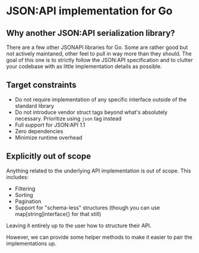 # JSON:API implementation for Go


## Why another JSON:API serialization library?

There are a few other JSONAPI libraries for Go. Some are rather good but not actively maintaned, other feel to pull
in way more than they should. The goal of this one is to strictly follow the JSON:API specification and to clutter
your codebase with as little implementation details as possible. 

## Target constraints

* Do not require implementation of any specific interface outside of the standard library
* Do not introduce vendor struct tags beyond what's absolutely necessary. Prioritize using `json` tag instead
* Full support for JSON:API 1.1
* Zero dependencies
* Minimize runtime overhead

## Explicitly out of scope

Anything related to the underlying API implementation is out of scope. This includes:

* Filtering
* Sorting
* Pagination
* Support for "schema-less" structures (though you can use map[string]interface{} for that still)

Leaving it entirely up to the user how to structure their API.

However, we can provide some helper methods to make it easier to pair the implementations up.
